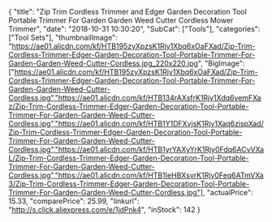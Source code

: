 {
	"title": "Zip Trim Cordless Trimmer and Edger Garden Decoration Tool Portable Trimmer For Garden Garden Weed Cutter Cordless Mower Trimmer",
	"date": "2018-10-31 10:30:20",
	"SubCat": ["Tools"],
	"categories": ["Tool Sets"],
	"thumbnailImage": "https://ae01.alicdn.com/kf/HTB195zyXpzsK1Rjy1Xbq6xOaFXad/Zip-Trim-Cordless-Trimmer-Edger-Garden-Decoration-Tool-Portable-Trimmer-For-Garden-Garden-Weed-Cutter-Cordless.jpg_220x220.jpg",
	"BigImage": ["https://ae01.alicdn.com/kf/HTB195zyXpzsK1Rjy1Xbq6xOaFXad/Zip-Trim-Cordless-Trimmer-Edger-Garden-Decoration-Tool-Portable-Trimmer-For-Garden-Garden-Weed-Cutter-Cordless.jpg","https://ae01.alicdn.com/kf/HTB134rAXsfrK1Rjy1Xdq6yemFXaz/Zip-Trim-Cordless-Trimmer-Edger-Garden-Decoration-Tool-Portable-Trimmer-For-Garden-Garden-Weed-Cutter-Cordless.jpg","https://ae01.alicdn.com/kf/HTB1Y1DFXvjsK1Rjy1Xaq6zispXad/Zip-Trim-Cordless-Trimmer-Edger-Garden-Decoration-Tool-Portable-Trimmer-For-Garden-Garden-Weed-Cutter-Cordless.jpg","https://ae01.alicdn.com/kf/HTB1yrYAXyYrK1Rjy0Fdq6ACvVXaL/Zip-Trim-Cordless-Trimmer-Edger-Garden-Decoration-Tool-Portable-Trimmer-For-Garden-Garden-Weed-Cutter-Cordless.jpg","https://ae01.alicdn.com/kf/HTB1IeHBXsvrK1Rjy0Feq6ATmVXa3/Zip-Trim-Cordless-Trimmer-Edger-Garden-Decoration-Tool-Portable-Trimmer-For-Garden-Garden-Weed-Cutter-Cordless.jpg"],
	"actualPrice": 15.33,
	"comparePrice": 25.99,
	"linkurl": "http://s.click.aliexpress.com/e/1jdPnk4",
	"inStock": 142
}
